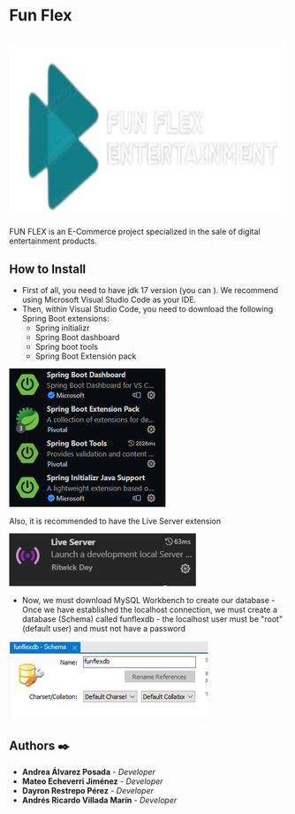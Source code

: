 # Fun Flex  


# <div align=center><a href="#"><img src="README_IMG/FunflexLogo.png" height=300px></a></div>



FUN FLEX is an E-Commerce project specialized in the sale of digital entertainment products.

## How to Install

- First of all, you need to have jdk 17 version (you can ). We recommend using Microsoft Visual Studio Code as your IDE.
- Then, within Visual Studio Code, you need to download the following Spring Boot extensions:
	- Spring initializr 
	- Spring Boot dashboard 
	- Spring boot tools 
	- Spring Boot Extensión pack

![Image text](README_IMG/SpringBoot.png)

   Also, it is recommended to have the Live Server extension 
   
   ![Image text](README_IMG/LiveS.PNG)
   
   - Now, we must download MySQL Workbench to create our database
	- Once we have established the localhost connection, we must create a database (Schema) called funflexdb
	- the localhost user must be "root" (default user) and must not have a password


![Image text](README_IMG/Schema.PNG)






## Authors ✒️

* **Andrea Álvarez Posada** - *Developer*
* **Mateo Echeverri Jiménez** - *Developer*
* **Dayron Restrepo Pérez** - *Developer*
* **Andrés Ricardo Villada Marín** - *Developer*
